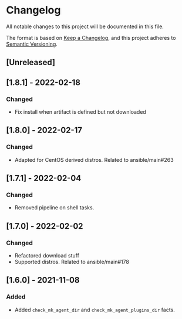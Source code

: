 # Changelog
All notable changes to this project will be documented in this file.

The format is based on [Keep a Changelog](https://keepachangelog.com/en/1.0.0/),
and this project adheres to [Semantic Versioning](https://semver.org/spec/v2.0.0.html).

## [Unreleased]

## [1.8.1] - 2022-02-18
### Changed
- Fix install when artifact is defined but not downloaded

## [1.8.0] - 2022-02-17
### Changed
- Adapted for CentOS derived distros. Related to ansible/main#263

## [1.7.1] - 2022-02-04
### Changed
- Removed pipeline on shell tasks.

## [1.7.0] - 2022-02-02
### Changed
- Refactored download stuff
- Supported distros. Related to ansible/main#178

## [1.6.0] - 2021-11-08
### Added
- Added `check_mk_agent_dir` and `check_mk_agent_plugins_dir` facts.
